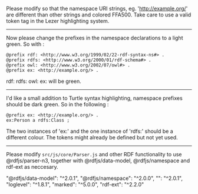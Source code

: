 Please modify so that the namespace URI strings, eg. '<http://example.org/>' are different than other strings and colored FFA500.
Take care to use a valid token tag in the Lezer highlighting system.

---

Now please change the prefixes in the namespace declarations to a light green. So with :

```
@prefix rdf: <http://www.w3.org/1999/02/22-rdf-syntax-ns#> .
@prefix rdfs: <http://www.w3.org/2000/01/rdf-schema#> .
@prefix owl: <http://www.w3.org/2002/07/owl#> .
@prefix ex: <http://example.org/> .
```

rdf: rdfs: owl: ex: will be green.

---

I'd like a small addition to Turtle syntax highlighting, namespace prefixes should be dark green.
So in the following :

```
@prefix ex: <http://example.org/> .
ex:Person a rdfs:Class ;
```

The two instances of 'ex:' and the one instance of 'rdfs:' should be a different colour.
The tokens might already be defined but not yet used.

---

Please modify `src/js/core/Parser.js` and other RDF functionality to use @rdfjs/parser-n3, together with @rdfjs/data-model, @rdfjs/namespace and rdf-ext as neccesary.

"@rdfjs/data-model": "^2.0.1",
"@rdfjs/namespace": "^2.0.0",
"": "^2.0.1",
"loglevel": "^1.8.1",
"marked": "^5.0.0",
"rdf-ext": "^2.2.0"
